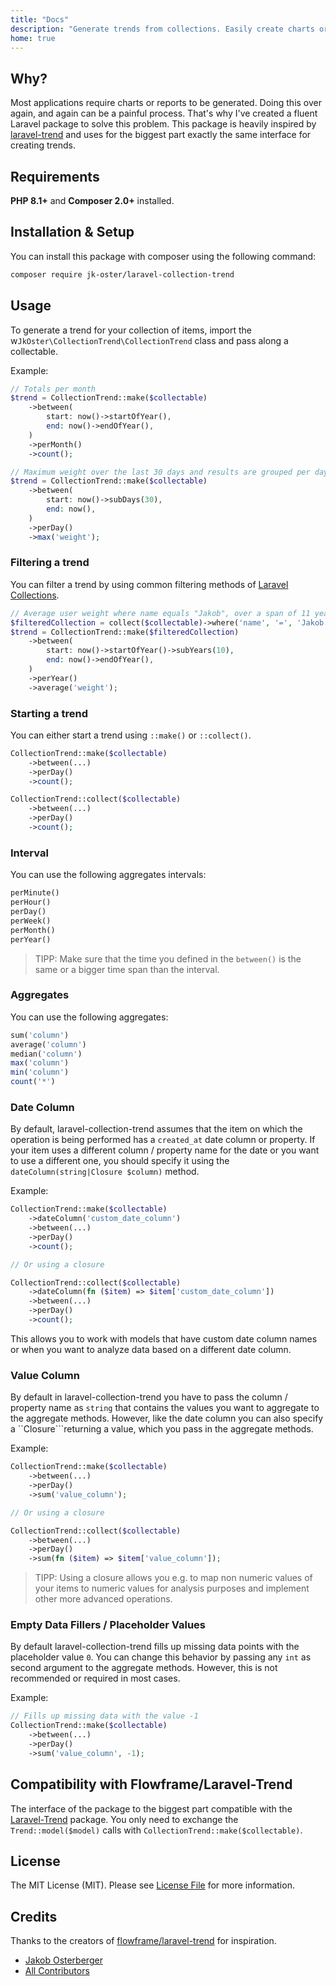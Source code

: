```yaml
---
title: "Docs"
description: "Generate trends from collections. Easily create charts or reports."
home: true
---
```


## Why?

Most applications require charts or reports to be generated. Doing this over again, and again can be a painful process. That's why I've created a fluent Laravel package to solve this problem. This package is heavily inspired by [laravel-trend](https://github.com/Flowframe/laravel-trend) and uses for the biggest part exactly the same interface for creating trends.

## Requirements

**PHP 8.1+** and **Composer 2.0+** installed.

## Installation & Setup

You can install this package with composer using the following command:

```bash
composer require jk-oster/laravel-collection-trend
```

## Usage

To generate a trend for your collection of items, import the w``JkOster\CollectionTrend\CollectionTrend`` class and pass along a collectable.

Example:

```php
// Totals per month
$trend = CollectionTrend::make($collectable)
    ->between(
        start: now()->startOfYear(),
        end: now()->endOfYear(),
    )
    ->perMonth()
    ->count();

// Maximum weight over the last 30 days and results are grouped per day
$trend = CollectionTrend::make($collectable)
    ->between(
        start: now()->subDays(30),
        end: now(),
    )
    ->perDay()
    ->max('weight');
```

### Filtering a trend

You can filter a trend by using common filtering methods of [Laravel Collections](https://laravel.com/docs/collections#available-methods).

```php
// Average user weight where name equals "Jakob", over a span of 11 years and results are grouped per year
$filteredCollection = collect($collectable)->where('name', '=', 'Jakob');
$trend = CollectionTrend::make($filteredCollection)
    ->between(
        start: now()->startOfYear()->subYears(10),
        end: now()->endOfYear(),
    )
    ->perYear()
    ->average('weight');
```

### Starting a trend

You can either start a trend using ``::make()`` or ``::collect()``.

```php
CollectionTrend::make($collectable)
    ->between(...)
    ->perDay()
    ->count();

CollectionTrend::collect($collectable)
    ->between(...)
    ->perDay()
    ->count();
```

### Interval

You can use the following aggregates intervals:

```php
perMinute()
perHour()
perDay()
perWeek()
perMonth()
perYear()
```

> TIPP: Make sure that the time you defined in the ``between()`` is the same or a bigger time span than the interval.

### Aggregates

You can use the following aggregates:

```php
sum('column')
average('column')
median('column')
max('column')
min('column')
count('*')
```

### Date Column

By default, laravel-collection-trend assumes that the item on which the operation is being performed has a ``created_at`` date column or property. If your item uses a different column / property name for the date or you want to use a different one, you should specify it using the ``dateColumn(string|Closure $column)`` method.

Example:

```php
CollectionTrend::make($collectable)
    ->dateColumn('custom_date_column')
    ->between(...)
    ->perDay()
    ->count();

// Or using a closure

CollectionTrend::collect($collectable)
    ->dateColumn(fn ($item) => $item['custom_date_column'])
    ->between(...)
    ->perDay()
    ->count();
```

This allows you to work with models that have custom date column names or when you want to analyze data based on a different date column.

### Value Column

By default in laravel-collection-trend you have to pass the column / property name as ``string`` that contains the values you want to aggregate to the aggregate methods. However, like the date column you can also specify a ``Closure```returning a value, which you pass in the aggregate methods.

Example:

```php
CollectionTrend::make($collectable)
    ->between(...)
    ->perDay()
    ->sum('value_column');

// Or using a closure

CollectionTrend::collect($collectable)
    ->between(...)
    ->perDay()
    ->sum(fn ($item) => $item['value_column']);
```

> TIPP: Using a closure allows you  e.g. to map non numeric values of your items to numeric values for analysis purposes and implement other more advanced operations.

### Empty Data Fillers / Placeholder Values

By default laravel-collection-trend fills up missing data points with the placeholder value ``0``. You can change this behavior by passing any ``int`` as second argument to the aggregate methods. However, this is not recommended or required in most cases.

Example:

```php
// Fills up missing data with the value -1
CollectionTrend::make($collectable)
    ->between(...)
    ->perDay()
    ->sum('value_column', -1);
```

## Compatibility with Flowframe/Laravel-Trend

The interface of the package to the biggest part compatible with the [Laravel-Trend](https://github.com/Flowframe/Laravel-Trend) package. You only need to exchange the ```Trend::model($model)``` calls with ```CollectionTrend::make($collectable)```.

## License

The MIT License (MIT). Please see [License File](LICENSE.md) for more information.

## Credits

Thanks to the creators of [flowframe/laravel-trend](https://github.com/Flowframe/laravel-trend) for inspiration.

- [Jakob Osterberger](https://github.com/jk-oster)
- [All Contributors](https://github.com/jk-oster/laravel-collection-trend/contributors)
